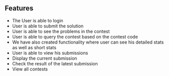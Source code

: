 ## Features 

* The User is able to login
* User is able to submit the solution
* User is able to see the problems in the contest
* User is able to query the contest based on the contest code
* We have also created functionality where user can see his detailed stats as well as short stats
* User is able to view his submissions
* Display the current submission
* Check the result of the latest submission
* View all contests
